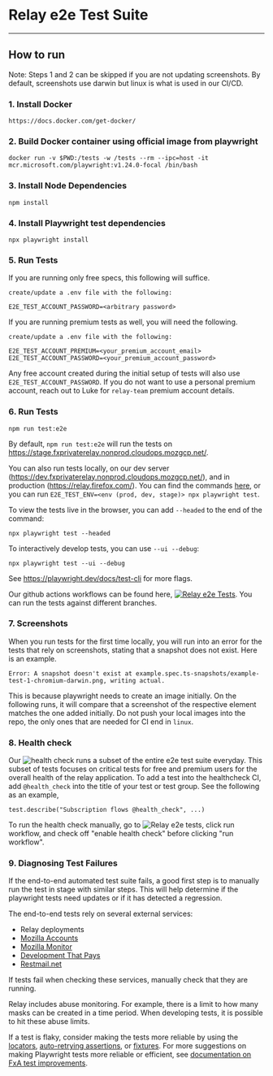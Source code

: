 # Relay e2e Test Suite

---

## How to run

Note: Steps 1 and 2 can be skipped if you are not updating screenshots. By default, screenshots use darwin but linux is what is used in our CI/CD.

### 1. Install Docker

```
https://docs.docker.com/get-docker/
```

### 2. Build Docker container using official image from playwright

```
docker run -v $PWD:/tests -w /tests --rm --ipc=host -it mcr.microsoft.com/playwright:v1.24.0-focal /bin/bash
```

### 3. Install Node Dependencies

```
npm install
```

### 4. Install Playwright test dependencies

```
npx playwright install
```

### 5. Run Tests

If you are running only free specs, this following will suffice.

```
create/update a .env file with the following:

E2E_TEST_ACCOUNT_PASSWORD=<arbitrary password>
```

If you are running premium tests as well, you will need the following.

```
create/update a .env file with the following:

E2E_TEST_ACCOUNT_PREMIUM=<your_premium_account_email>
E2E_TEST_ACCOUNT_PASSWORD=<your_premium_account_password>
```

Any free account created during the initial setup of tests will also use `E2E_TEST_ACCOUNT_PASSWORD`. If you do not want to use a personal premium account, reach out to Luke for `relay-team` premium account details.

### 6. Run Tests

```
npm run test:e2e
```

By default, `npm run test:e2e` will run the tests on https://stage.fxprivaterelay.nonprod.cloudops.mozgcp.net/.

You can also run tests locally, on our dev server (https://dev.fxprivaterelay.nonprod.cloudops.mozgcp.net/), and in production (https://relay.firefox.com/). You can find the commands [here](https://github.com/mozilla/fx-private-relay/blob/main/package.json#L26-L31), or you can run `E2E_TEST_ENV=<env (prod, dev, stage)> npx playwright test`.

To view the tests live in the browser, you can add `--headed` to the end of the command:

```
npx playwright test --headed
```

To interactively develop tests, you can use `--ui --debug`:

```
npx playwright test --ui --debug
```

See <https://playwright.dev/docs/test-cli> for more flags.

Our github actions workflows can be found here, [![Relay e2e Tests](https://github.com/mozilla/fx-private-relay/actions/workflows/playwright.yml/badge.svg)](https://github.com/mozilla/fx-private-relay/actions/workflows/playwright.yml). You can run the tests against different branches.

### 7. Screenshots

When you run tests for the first time locally, you will run into an error for the tests that rely on screenshots, stating that a snapshot does not exist. Here is an example.

```
Error: A snapshot doesn't exist at example.spec.ts-snapshots/example-test-1-chromium-darwin.png, writing actual.
```

This is because playwright needs to create an image initially. On the following runs, it will compare that a screenshot of the respective element matches the one added initially. Do not push your local images into the repo, the only ones that are needed for CI end in `linux`.

### 8. Health check

Our ![health check](https://github.com/mozilla/fx-private-relay/actions/workflows/relay_e2e_health.yml) runs a subset of the entire e2e test suite everyday. This subset of tests focuses on critical tests for free and premium users for the overall health of the relay application. To add a test into the healthcheck CI, add `@health_check` into the title of your test or test group. See the following as an example,

`test.describe("Subscription flows @health_check", ...)`

To run the health check manually, go to ![Relay e2e tests](https://github.com/mozilla/fx-private-relay/actions/workflows/playwright.yml), click run workflow, and check off "enable health check" before clicking "run workflow".

### 9. Diagnosing Test Failures

If the end-to-end automated test suite fails, a good first step is to manually run the test in stage with similar steps. This will help determine if the playwright tests need updates or if it has detected a regression.

The end-to-end tests rely on several external services:

- Relay deployments
- [Mozilla Accounts](https://accounts.firefox.com/)
- [Mozilla Monitor](https://monitor.mozilla.org/)
- [Development That Pays](https://pages.developmentthatpays.com)
- [Restmail.net](https://restmail.net/)

If tests fail when checking these services, manually check that they are running.

Relay includes abuse monitoring. For example, there is a limit to how many masks can be created in a time period. When developing tests, it is possible to hit these abuse limits.

If a test is flaky, consider making the tests more reliable by using the [locators][playwright-locators], [auto-retrying assertions][playwright-auto-retrying-assertions], or [fixtures][playwright-fixtures]. For more suggestions on making Playwright tests more reliable or efficient, see [documentation on FxA test improvements][fxa-test-improvements].

[playwright-locators]: https://playwright.dev/docs/locators
[playwright-auto-retrying-assertions]: https://playwright.dev/docs/test-assertions#auto-retrying-assertions
[playwright-fixtures]: https://playwright.dev/docs/test-fixtures
[fxa-test-improvements]: https://docs.google.com/presentation/d/1dSASq9xcaA8DuQM_1_Ab6q5_ScBpvqI9NPHvovkA-wU/edit#slide=id.g276e3207c4d_1_427
